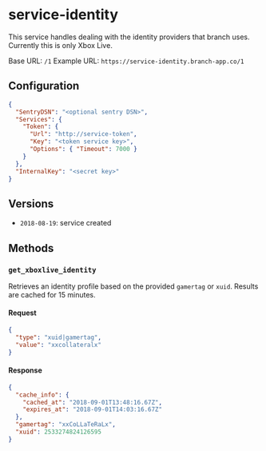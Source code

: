 # service-identity

This service handles dealing with the identity providers that branch uses. Currently this is only Xbox Live.

Base URL: `/1`
Example URL: `https://service-identity.branch-app.co/1`

## Configuration

``` json
{
  "SentryDSN": "<optional sentry DSN>",
  "Services": {
    "Token": {
      "Url": "http://service-token",
      "Key": "<token service key>",
      "Options": { "Timeout": 7000 }
    }
  },
  "InternalKey": "<secret key>"
}
```

## Versions

- `2018-08-19`: service created

## Methods

### `get_xboxlive_identity`

Retrieves an identity profile based on the provided `gamertag` or `xuid`. Results are cached for 15 minutes.

#### Request
```json
{
  "type": "xuid|gamertag",
  "value": "xxcollateralx"
}
```

#### Response
```json
{
  "cache_info": {
    "cached_at": "2018-09-01T13:48:16.67Z",
    "expires_at": "2018-09-01T14:03:16.67Z"
  },
  "gamertag": "xxCoLLaTeRaLx",
  "xuid": 2533274824126595
}
```
